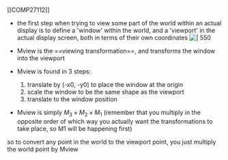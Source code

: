 [[COMP27112]]

- the first step when trying to view some part of the world within an actual display is to define a 'window' within the world, and a 'viewport' in the actual display screen, both in terms of their own coordinates
![ | 550](https://i.imgur.com/bSRS75w.png)

- Mview is the ==viewing transformation==, and transforms the window into the viewport
- Mview is found in 3 steps:
	1. translate by (-x0, -y0) to place the window at the origin
	2. scale the window to be the same shape as the viewport
	3. translate to the window position
- Mview is simply $M_3 \times M_2 \times M_1$ (remember that you multiply in the opposite order of which way you actually want the transformations to take place, so M1 will be happening first)

so to convert any point in the world to the viewport point, you just multiply the world point by Mview